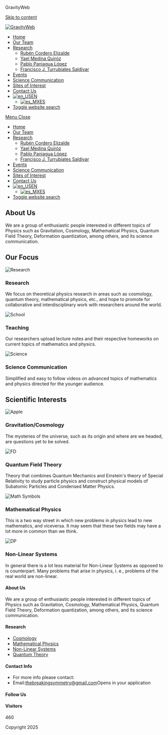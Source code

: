 GravityWeb



[Skip to content](#main)

[![GravityWeb](https://gravityweb.xyz/wp-content/uploads/2025/03/cropped-3593aa51-ab87-4abb-a473-ff5bbb7416ae-1.png)](https://gravityweb.xyz/)

* [Home](https://gravityweb.xyz/)
* [Our Team](https://gravityweb.xyz/?page_id=339 "Our Team")
* [Research](https://gravityweb.xyz/?page_id=910)
  + [Rubén Cordero Elizalde](https://gravityweb.xyz/?page_id=870 "R. Cordero Elizalde")
  + [Yael Medina Quiróz](https://gravityweb.xyz/?page_id=872 "Y. Medina Quiroz")
  + [Pablo Paniagua López](https://gravityweb.xyz/?page_id=873 "P. Paniagua López")
  + [Francisco J. Turrubiates Saldívar](https://gravityweb.xyz/?page_id=874 "F. J. Turrubiates Saldívar")
* [Events](https://gravityweb.xyz/?page_id=1030)
* [Science Communication](https://gravityweb.xyz/?page_id=360 "Science Communication")
* [Sites of Interest](https://gravityweb.xyz/?page_id=294 "Sites of Interest")
* [Contact Us](https://gravityweb.xyz/?page_id=354)
* [![en_US](https://gravityweb.xyz/wp-content/plugins/translatepress-multilingual/assets/images/flags/en_US.png "English")EN](https://gravityweb.xyz/)
  + [![es_MX](https://gravityweb.xyz/wp-content/plugins/translatepress-multilingual/assets/images/flags/es_MX.png "Spanish")ES](https://gravityweb.xyz/es/)
* [Toggle website search](https://gravityweb.xyz/#)

[Menu
Close](https://gravityweb.xyz/#mobile-menu-toggle)

* [Home](https://gravityweb.xyz/)
* [Our Team](https://gravityweb.xyz/?page_id=339)
* [Research](https://gravityweb.xyz/?page_id=910)
  + [Rubén Cordero Elizalde](https://gravityweb.xyz/?page_id=870 "R. Cordero Elizalde")
  + [Yael Medina Quiróz](https://gravityweb.xyz/?page_id=872 "Y. Medina Quiroz")
  + [Pablo Paniagua López](https://gravityweb.xyz/?page_id=873 "P. Paniagua López")
  + [Francisco J. Turrubiates Saldívar](https://gravityweb.xyz/?page_id=874 "F. J. Turrubiates Saldívar")
* [Events](https://gravityweb.xyz/?page_id=1030)
* [Science Communication](https://gravityweb.xyz/?page_id=360)
* [Sites of Interest](https://gravityweb.xyz/?page_id=294)
* [Contact Us](https://gravityweb.xyz/?page_id=354)
* [![en_US](https://gravityweb.xyz/wp-content/plugins/translatepress-multilingual/assets/images/flags/en_US.png "English")EN](https://gravityweb.xyz/)
  + [![es_MX](https://gravityweb.xyz/wp-content/plugins/translatepress-multilingual/assets/images/flags/es_MX.png "Spanish")ES](https://gravityweb.xyz/es/)
* [Toggle website search](https://gravityweb.xyz/#)



About Us
--------

We are a group of enthusiastic people interested in different topics of Physics such as Gravitation, Cosmology, Mathematical Physics, Quantum Field Theory, Deformation quantization, among others, and its science communication.

Our Focus
---------

![Research](https://gravityweb.xyz/wp-content/uploads/2025/04/f122ba2c-ebe8-4674-9c21-715139392dae.png)

### Research

We focus on theoretical physics research in areas such as cosmology, quantum theory, mathematical physics, etc., and hope to promote for collaborative and interdisciplinary work with researchers around the world.

![School](https://gravityweb.xyz/wp-content/uploads/2025/04/aedf3885-61b6-4dfb-a8b4-39aa9de8b482.png)

### Teaching

Our researchers upload lecture notes and their respective homeworks on current topics of mathematics and physics.

![Science](https://gravityweb.xyz/wp-content/uploads/2025/04/c6d62443-a6ec-4f69-918d-7adf14c1f315.png)

### Science Communication

Simplified and easy to follow videos on advanced topics of mathematics and physics directed for the younger audience.

Scientific Interests
--------------------

![Apple](https://gravityweb.xyz/wp-content/uploads/2025/05/0ddcf7de-6d3c-4787-a18c-1881fa3522e5-1-scaled.png)

### Gravitation/Cosmology

The mysteries of the universe, such as its origin and where are we headed, are questions yet to be solved.

![FD](https://gravityweb.xyz/wp-content/uploads/2025/05/5c1d06f6-d4bb-4b8f-98d1-e777f9f1a1a1.png)

### Quantum Field Theory

Theory that combines Quantum Mechanics and Einstein's theory of Special Relativity to study particle physics and construct physical models of Subatomic Particles and Condensed Matter Physics.

![Math Symbols](https://gravityweb.xyz/wp-content/uploads/2025/05/20b1a20e-026d-4774-bac6-047c1efeaea0-scaled.png)

### Mathematical Physics

This is a two way street in which new problems in physics lead to new mathematics, and viceversa. It may seem that these two fields may have a lot more in common than we think.

![DP](https://gravityweb.xyz/wp-content/uploads/2025/05/2e9b85d3-e729-4cfb-9d32-54761d809c42-scaled.png)

### Non-Linear Systems

In general there is a lot less material for Non-Linear Systems as opposed to is counterpart. Many problems that arise in physics, i. e., problems of the real world are non-linear.



#### About Us

We are a group of enthusiastic people interested in different topics of Physics such as Gravitation, Cosmology, Mathematical Physics, Quantum Field Theory, Deformation quantization, among others, and its science communication.

#### Research

* [Cosmology](https://gravityweb.xyz/?page_id=910)
* [Mathematical Physics](https://gravityweb.xyz/?page_id=910)
* [Non-Linear Systems](https://gravityweb.xyz/?page_id=910)
* [Quantum Theory](https://gravityweb.xyz/?page_id=910)

#### Contact Info

* For more info please contact:
* Email:[thebreakingsymmetry@gmail.com](mailto:thebreakingsymmetry@gmail.com)Opens in your application

#### Follow Us

#### Visitors

460

Copyright 2025


 